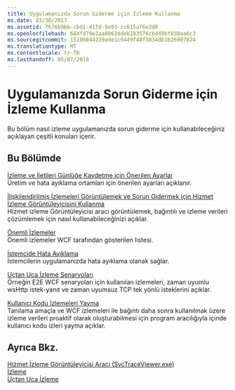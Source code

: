 ```yaml
---
title: Uygulamanızda Sorun Giderme için İzleme Kullanma
ms.date: 03/30/2017
ms.assetid: 7676b9bb-cbd1-41fd-9a93-cc615af6e2d0
ms.openlocfilehash: 684fd79e2aa8062ddeb183576cb449bf838aa6c3
ms.sourcegitcommit: 15109844229ade1c6449f48f3834db1b26907824
ms.translationtype: MT
ms.contentlocale: tr-TR
ms.lasthandoff: 05/07/2018
---
```

# <a name="using-tracing-to-troubleshoot-your-application"></a>Uygulamanızda Sorun Giderme için İzleme Kullanma
Bu bölüm nasıl izleme uygulamanızda sorun giderme için kullanabileceğiniz açıklayan çeşitli konuları içerir.  
  
## <a name="in-this-section"></a>Bu Bölümde  
 [İzleme ve İletileri Günlüğe Kaydetme için Önerilen Ayarlar](../../../../../docs/framework/wcf/diagnostics/tracing/recommended-settings-for-tracing-and-message-logging.md)  
 Üretim ve hata ayıklama ortamları için önerilen ayarları açıklanır.  
  
 [İlişkilendirilmiş İzlemeleri Görüntülemek ve Sorun Gidermek için Hizmet İzleme Görüntüleyicisini Kullanma](../../../../../docs/framework/wcf/diagnostics/tracing/using-service-trace-viewer-for-viewing-correlated-traces-and-troubleshooting.md)  
 Hizmet izleme Görüntüleyicisi aracı görüntülemek, bağıntılı ve izleme verileri çözümlemek için nasıl kullanabileceğinizi açıklar.  
  
 [Önemli İzlemeler](../../../../../docs/framework/wcf/diagnostics/tracing/significant-traces.md)  
 Önemli izlemeler WCF tarafından gösterilen listesi.  
  
 [İstemcide Hata Ayıklama](../../../../../docs/framework/wcf/diagnostics/tracing/debugging-on-the-client.md)  
 İstemcilerin uygulamanızda hata ayıklama olanak sağlar.  
  
 [Uçtan Uca İzleme Senaryoları](../../../../../docs/framework/wcf/diagnostics/tracing/end-to-end-tracing-scenarios.md)  
 Örneğin E2E WCF senaryoları için kullanılan izlemeleri, zaman uyumlu wsHttp istek-yanıt ve zaman uyumsuz TCP tek yönlü isteklerini açıklar.  
  
 [Kullanıcı Kodu İzlemeleri Yayma](../../../../../docs/framework/wcf/diagnostics/tracing/emitting-user-code-traces.md)  
 Tanılama amaçla ve WCF izlemeleri ile bağıntı daha sonra kullanılmak üzere izleme verileri proaktif olarak oluşturabilmesi için program aracılığıyla içinde kullanıcı kodu izleri yayma açıklar.  
  
## <a name="see-also"></a>Ayrıca Bkz.  
 [Hizmet İzleme Görüntüleyicisi Aracı (SvcTraceViewer.exe)](../../../../../docs/framework/wcf/service-trace-viewer-tool-svctraceviewer-exe.md)  
 [İzleme](../../../../../docs/framework/wcf/diagnostics/tracing/index.md)  
 [Uçtan Uca İzleme](../../../../../docs/framework/wcf/diagnostics/tracing/end-to-end-tracing.md)
